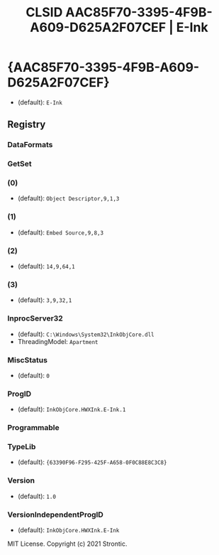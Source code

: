 ﻿---
title: "CLSID AAC85F70-3395-4F9B-A609-D625A2F07CEF | E-Ink"
excerpt: What is COM-Object CLSID AAC85F70-3395-4F9B-A609-D625A2F07CEF?
---

# {AAC85F70-3395-4F9B-A609-D625A2F07CEF}

* (default): `E-Ink`

## Registry


### DataFormats


### GetSet


### (0)

* (default): `Object Descriptor,9,1,3`

### (1)

* (default): `Embed Source,9,8,3`

### (2)

* (default): `14,9,64,1`

### (3)

* (default): `3,9,32,1`

### InprocServer32

* (default): `C:\Windows\System32\InkObjCore.dll`
* ThreadingModel: `Apartment`

### MiscStatus

* (default): `0`

### ProgID

* (default): `InkObjCore.HWXInk.E-Ink.1`

### Programmable


### TypeLib

* (default): `{63390F96-F295-425F-A658-0F0C88E8C3C8}`

### Version

* (default): `1.0`

### VersionIndependentProgID

* (default): `InkObjCore.HWXInk.E-Ink`

MIT License. Copyright (c) 2021 Strontic.


